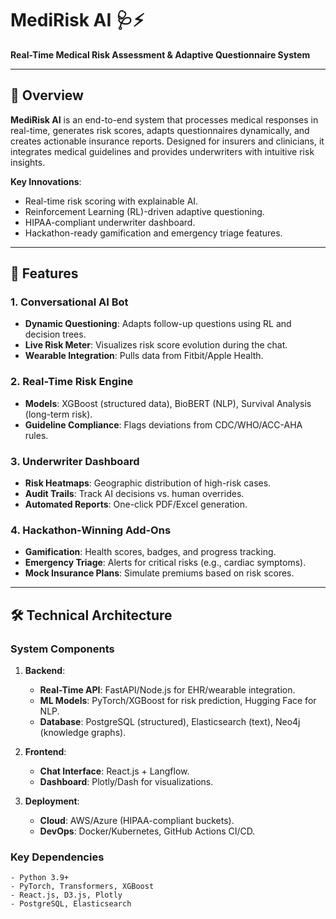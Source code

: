 # MediRisk AI 🩺⚡  
**Real-Time Medical Risk Assessment & Adaptive Questionnaire System**  

---

## 📌 Overview  
**MediRisk AI** is an end-to-end system that processes medical responses in real-time, generates risk scores, adapts questionnaires dynamically, and creates actionable insurance reports. Designed for insurers and clinicians, it integrates medical guidelines and provides underwriters with intuitive risk insights.  

**Key Innovations**:  
- Real-time risk scoring with explainable AI.  
- Reinforcement Learning (RL)-driven adaptive questioning.  
- HIPAA-compliant underwriter dashboard.  
- Hackathon-ready gamification and emergency triage features.  

---

## 🚀 Features  
### **1. Conversational AI Bot**  
- **Dynamic Questioning**: Adapts follow-up questions using RL and decision trees.  
- **Live Risk Meter**: Visualizes risk score evolution during the chat.  
- **Wearable Integration**: Pulls data from Fitbit/Apple Health.  

### **2. Real-Time Risk Engine**  
- **Models**: XGBoost (structured data), BioBERT (NLP), Survival Analysis (long-term risk).  
- **Guideline Compliance**: Flags deviations from CDC/WHO/ACC-AHA rules.  

### **3. Underwriter Dashboard**  
- **Risk Heatmaps**: Geographic distribution of high-risk cases.  
- **Audit Trails**: Track AI decisions vs. human overrides.  
- **Automated Reports**: One-click PDF/Excel generation.  

### **4. Hackathon-Winning Add-Ons**  
- **Gamification**: Health scores, badges, and progress tracking.  
- **Emergency Triage**: Alerts for critical risks (e.g., cardiac symptoms).  
- **Mock Insurance Plans**: Simulate premiums based on risk scores.  

---

## 🛠️ Technical Architecture  
### **System Components**  
1. **Backend**:  
   - **Real-Time API**: FastAPI/Node.js for EHR/wearable integration.  
   - **ML Models**: PyTorch/XGBoost for risk prediction, Hugging Face for NLP.  
   - **Database**: PostgreSQL (structured), Elasticsearch (text), Neo4j (knowledge graphs).  

2. **Frontend**:  
   - **Chat Interface**: React.js + Langflow.  
   - **Dashboard**: Plotly/Dash for visualizations.  

3. **Deployment**:  
   - **Cloud**: AWS/Azure (HIPAA-compliant buckets).  
   - **DevOps**: Docker/Kubernetes, GitHub Actions CI/CD.  

### **Key Dependencies**  
```plaintext
- Python 3.9+
- PyTorch, Transformers, XGBoost
- React.js, D3.js, Plotly
- PostgreSQL, Elasticsearch
